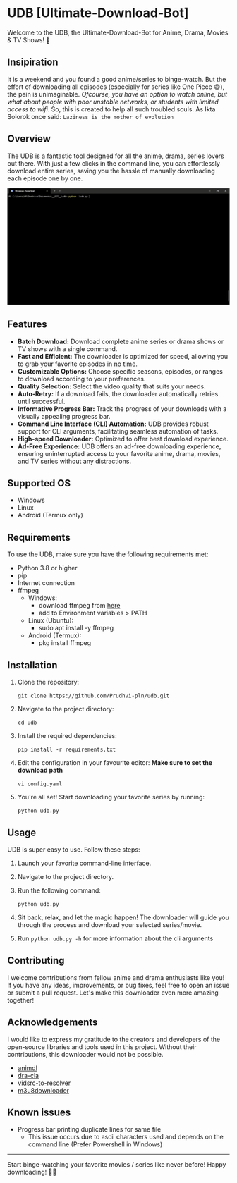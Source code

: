 # UDB [Ultimate-Download-Bot]

Welcome to the UDB, the Ultimate-Download-Bot for Anime, Drama, Movies & TV Shows! 🎉

## Insipiration

It is a weekend and you found a good anime/series to binge-watch. But the effort of downloading all episodes (especially for series like One Piece 😅), the pain is unimaginable. _Ofcourse, you have an option to watch online, but what about people with poor unstable networks, or students with limited access to wifi_. So, this is created to help all such troubled souls. As Ikta Solorok once said: `Laziness is the mother of evolution`

## Overview

The UDB is a fantastic tool designed for all the anime, drama, series lovers out there. With just a few clicks in the command line, you can effortlessly download entire series, saving you the hassle of manually downloading each episode one by one.

![udb demo](images/udb-demo.gif)

## Features

- **Batch Download:** Download complete anime series or drama shows or TV shows with a single command.
- **Fast and Efficient:** The downloader is optimized for speed, allowing you to grab your favorite episodes in no time.
- **Customizable Options:** Choose specific seasons, episodes, or ranges to download according to your preferences.
- **Quality Selection:** Select the video quality that suits your needs.
- **Auto-Retry:** If a download fails, the downloader automatically retries until successful.
- **Informative Progress Bar:** Track the progress of your downloads with a visually appealing progress bar.
- **Command Line Interface (CLI) Automation:** UDB provides robust support for CLI arguments, facilitating seamless automation of tasks.
- **High-speed Downloader:** Optimized to offer best download experience.
- **Ad-Free Experience:** UDB offers an ad-free downloading experience, ensuring uninterrupted access to your favorite anime, drama, movies, and TV series without any distractions.

## Supported OS
- Windows
- Linux
- Android (Termux only)

## Requirements

To use the UDB, make sure you have the following requirements met:

- Python 3.8 or higher
- pip
- Internet connection
- ffmpeg
  - Windows:
    - download ffmpeg from [here](https://ffmpeg.org/download.html)
    - add to Environment variables > PATH
  - Linux (Ubuntu):
    - sudo apt install -y ffmpeg
  - Android (Termux):
    - pkg install ffmpeg

## Installation

1. Clone the repository:

    ```
    git clone https://github.com/Prudhvi-pln/udb.git
    ```

2. Navigate to the project directory:

    ```
    cd udb
    ```

3. Install the required dependencies:

    ```
    pip install -r requirements.txt
    ```
4. Edit the configuration in your favourite editor: __Make sure to set the download path__

    ```
    vi config.yaml
    ```

5. You're all set! Start downloading your favorite series by running:

    ```
    python udb.py
    ```

## Usage

UDB is super easy to use. Follow these steps:

1. Launch your favorite command-line interface.
2. Navigate to the project directory.
3. Run the following command:

   ```
   python udb.py
   ```

4. Sit back, relax, and let the magic happen! The downloader will guide you through the process and download your selected series/movie.

5. Run `python udb.py -h` for more information about the cli arguments

## Contributing

I welcome contributions from fellow anime and drama enthusiasts like you! If you have any ideas, improvements, or bug fixes, feel free to open an issue or submit a pull request. Let's make this downloader even more amazing together!

## Acknowledgements

I would like to express my gratitude to the creators and developers of the open-source libraries and tools used in this project. Without their contributions, this downloader would not be possible.
 - [animdl](https://github.com/justfoolingaround/animdl)
 - [dra-cla](https://github.com/CoolnsX/dra-cla/blob/main/dra-cla)
 - [vidsrc-to-resolver](https://github.com/Ciarands/vidsrc-to-resolver)
 - [m3u8downloader](https://github.com/josephcappadona/m3u8downloader)

## Known issues
 - Progress bar printing duplicate lines for same file
   - This issue occurs due to ascii characters used and depends on the command line (Prefer Powershell in Windows)

---

Start binge-watching your favorite movies / series like never before! Happy downloading! 🍿✨
